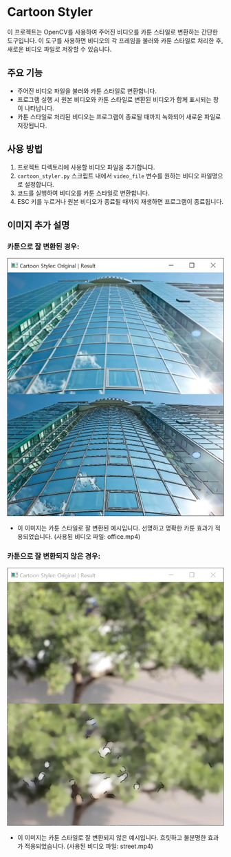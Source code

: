 # Cartoon Styler

이 프로젝트는 OpenCV를 사용하여 주어진 비디오를 카툰 스타일로 변환하는 간단한 도구입니다. 이 도구를 사용하면 비디오의 각 프레임을 불러와 카툰 스타일로 처리한 후, 새로운 비디오 파일로 저장할 수 있습니다.

## 주요 기능

- 주어진 비디오 파일을 불러와 카툰 스타일로 변환합니다.
- 프로그램 실행 시 원본 비디오와 카툰 스타일로 변환된 비디오가 함께 표시되는 창이 나타납니다.
- 카툰 스타일로 처리된 비디오는 프로그램이 종료될 때까지 녹화되어 새로운 파일로 저장됩니다.

## 사용 방법

1. 프로젝트 디렉토리에 사용할 비디오 파일을 추가합니다.
2. `cartoon_styler.py` 스크립트 내에서 `video_file` 변수를 원하는 비디오 파일명으로 설정합니다.
3. 코드를 실행하여 비디오를 카툰 스타일로 변환합니다.
4. ESC 키를 누르거나 원본 비디오가 종료될 때까지 재생하면 프로그램이 종료됩니다.

## 이미지 추가 설명

### 카툰으로 잘 변환된 경우:

![카툰으로 잘 변환된 경우](well_cartoonized.JPG)

- 이 이미지는 카툰 스타일로 잘 변환된 예시입니다. 선명하고 명확한 카툰 효과가 적용되었습니다.
  (사용된 비디오 파일: office.mp4)

### 카툰으로 잘 변환되지 않은 경우:

![카툰으로 잘 변환되지 않은 경우](poorly_cartoonized.JPG)

- 이 이미지는 카툰 스타일로 잘 변환되지 않은 예시입니다. 흐릿하고 불분명한 효과가 적용되었습니다.
  (사용된 비디오 파일: street.mp4)
